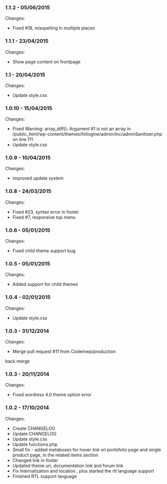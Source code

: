 

### 1.1.2 - 05/06/2015

 Changes: 


 * Fixed #18, misspelling in multiple places


### 1.1.1 - 23/04/2015

 Changes: 


 * Show page content on frontpage


### 1.1 - 20/04/2015

 Changes: 


 * Update style.css


### 1.0.10 - 15/04/2015

 Changes: 


 * Fixed Warning: array_diff(): Argument #1 is not an array in /public_html/wp-content/themes/foliogine/admin/inc/adminSanitizer.php on line 111
 * Update style.css


### 1.0.9 - 10/04/2015

 Changes: 


 * improved update system


### 1.0.8 - 24/03/2015

 Changes: 


 * Fixed #23, syntax error in footer
 * Fixed #7, responsive top menu


### 1.0.6 - 05/01/2015

 Changes: 


 * Fixed child theme support bug


### 1.0.5 - 05/01/2015

 Changes: 


 * Added support for child themes


### 1.0.4 - 02/01/2015

 Changes: 


 * Update style.css


### 1.0.3 - 31/12/2014

 Changes: 


 * Merge pull request #11 from Codeinwp/production

back merge


### 1.0.3 - 20/11/2014

 Changes: 


 * Fixed wordress 4.0 theme option error


### 1.0.2 - 17/10/2014

 Changes: 


 * Create CHANGELOG
 * Update CHANGELOG
 * Update style.css
 * Update functions.php
 * Small fix - added metaboxes for hover link on portofolio page and single product page, in the related items section
 * Changed link in footer
 * Updated theme uri, documentation link and forum link
 * Fix internalization and location , plus started the rtl language support
 * Finished RTL support language
